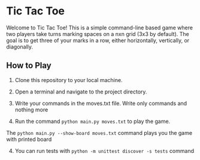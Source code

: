 # Tic Tac Toe

Welcome to Tic Tac Toe! This is a simple command-line based game where two players take turns marking spaces on a nxn grid (3x3 by default). The goal is to get three of your marks in a row, either horizontally, vertically, or diagonally.

## How to Play

1. Clone this repository to your local machine.

2. Open a terminal and navigate to the project directory.

3. Write your commands in the moves.txt file. Write only commands and nothing more

3. Run the command `python main.py moves.txt` to play the game.

The `python main.py --show-board moves.txt` command plays you the game with printed board

4. You can run tests with `python -m unittest discover -s tests` command
